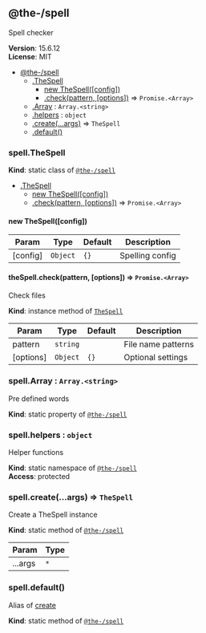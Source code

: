 <!--- Code generated by @the-/script-doc. DO NOT EDIT. -->

<a name="module_@the-/spell"></a>

## @the-/spell
Spell checker

**Version**: 15.6.12  
**License**: MIT  

* [@the-/spell](#module_@the-/spell)
    * [.TheSpell](#module_@the-/spell.TheSpell)
        * [new TheSpell([config])](#new_module_@the-/spell.TheSpell_new)
        * [.check(pattern, [options])](#module_@the-/spell.TheSpell+check) ⇒ <code>Promise.&lt;Array&gt;</code>
    * [.Array](#module_@the-/spell.Array) : <code>Array.&lt;string&gt;</code>
    * [.helpers](#module_@the-/spell.helpers) : <code>object</code>
    * [.create(...args)](#module_@the-/spell.create) ⇒ <code>TheSpell</code>
    * [.default()](#module_@the-/spell.default)

<a name="module_@the-/spell.TheSpell"></a>

### spell.TheSpell
**Kind**: static class of [<code>@the-/spell</code>](#module_@the-/spell)  

* [.TheSpell](#module_@the-/spell.TheSpell)
    * [new TheSpell([config])](#new_module_@the-/spell.TheSpell_new)
    * [.check(pattern, [options])](#module_@the-/spell.TheSpell+check) ⇒ <code>Promise.&lt;Array&gt;</code>

<a name="new_module_@the-/spell.TheSpell_new"></a>

#### new TheSpell([config])

| Param | Type | Default | Description |
| --- | --- | --- | --- |
| [config] | <code>Object</code> | <code>{}</code> | Spelling config |

<a name="module_@the-/spell.TheSpell+check"></a>

#### theSpell.check(pattern, [options]) ⇒ <code>Promise.&lt;Array&gt;</code>
Check files

**Kind**: instance method of [<code>TheSpell</code>](#module_@the-/spell.TheSpell)  

| Param | Type | Default | Description |
| --- | --- | --- | --- |
| pattern | <code>string</code> |  | File name patterns |
| [options] | <code>Object</code> | <code>{}</code> | Optional settings |

<a name="module_@the-/spell.Array"></a>

### spell.Array : <code>Array.&lt;string&gt;</code>
Pre defined words

**Kind**: static property of [<code>@the-/spell</code>](#module_@the-/spell)  
<a name="module_@the-/spell.helpers"></a>

### spell.helpers : <code>object</code>
Helper functions

**Kind**: static namespace of [<code>@the-/spell</code>](#module_@the-/spell)  
**Access**: protected  
<a name="module_@the-/spell.create"></a>

### spell.create(...args) ⇒ <code>TheSpell</code>
Create a TheSpell instance

**Kind**: static method of [<code>@the-/spell</code>](#module_@the-/spell)  

| Param | Type |
| --- | --- |
| ...args | <code>\*</code> | 

<a name="module_@the-/spell.default"></a>

### spell.default()
Alias of [create](#module_@the-/spell.create)

**Kind**: static method of [<code>@the-/spell</code>](#module_@the-/spell)  
